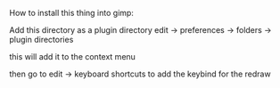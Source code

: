 How to install this thing into gimp:

Add this directory as a plugin directory
edit -> preferences -> folders -> plugin directories

this will add it to the context menu

then go to edit -> keyboard shortcuts to add the keybind for the redraw